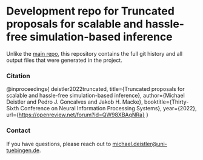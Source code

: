 # Development repo for Truncated proposals for scalable and hassle-free simulation-based inference

Unlike the [main repo](https://github.com/mackelab/tsnpe_neurips/), this repository contains the full git history and all output files that were generated in the project.

### Citation
@inproceedings{
  deistler2022truncated,
  title={Truncated proposals for scalable and hassle-free simulation-based inference},
  author={Michael Deistler and Pedro J. Goncalves and Jakob H. Macke},
  booktitle={Thirty-Sixth Conference on Neural Information Processing Systems},
  year={2022},
  url={https://openreview.net/forum?id=QW98XBAqNRa}
}

### Contact
If you have questions, please reach out to michael.deistler@uni-tuebingen.de.
